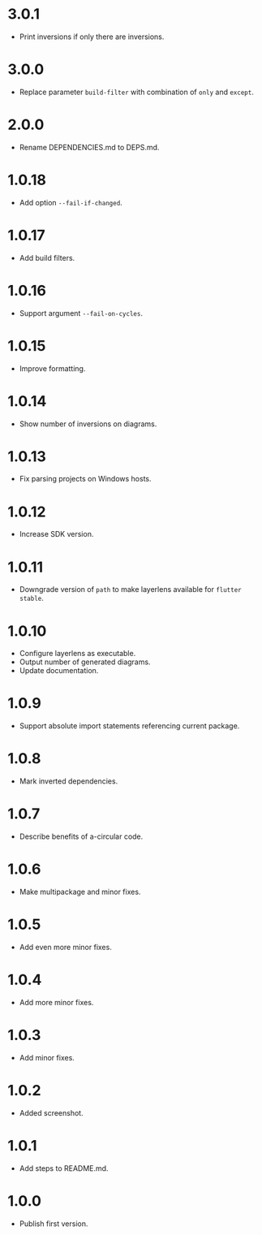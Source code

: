# 3.0.1

* Print inversions if only there are inversions.

# 3.0.0

* Replace parameter `build-filter` with combination of `only` and `except`.

# 2.0.0

* Rename DEPENDENCIES.md to DEPS.md.

# 1.0.18

* Add option `--fail-if-changed`.

# 1.0.17

* Add build filters.

# 1.0.16

* Support argument `--fail-on-cycles`.

# 1.0.15

* Improve formatting.

# 1.0.14

* Show number of inversions on diagrams.

# 1.0.13

* Fix parsing projects on Windows hosts.

# 1.0.12

* Increase SDK version.

# 1.0.11

* Downgrade version of `path` to make layerlens available for `flutter stable`.

# 1.0.10

* Configure layerlens as executable.
* Output number of generated diagrams.
* Update documentation.

# 1.0.9

* Support absolute import statements referencing current package.

# 1.0.8

* Mark inverted dependencies.

# 1.0.7

* Describe benefits of a-circular code.

# 1.0.6

* Make multipackage and minor fixes.

# 1.0.5

* Add even more minor fixes.

# 1.0.4

* Add more minor fixes.

# 1.0.3

* Add minor fixes.

# 1.0.2

* Added screenshot.

# 1.0.1

* Add steps to README.md.

# 1.0.0

* Publish first version.
